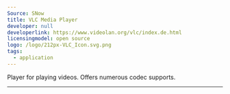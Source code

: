 ```yaml
---
Source: SNow
title: VLC Media Player
developer: null
developerlink: https://www.videolan.org/vlc/index.de.html
licensingmodel: open source
logo: /logo/212px-VLC_Icon.svg.png
tags:
  - application
---
```


Player for playing videos. Offers numerous codec supports.

---
